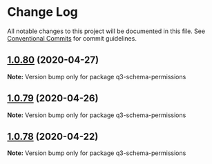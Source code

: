 # Change Log

All notable changes to this project will be documented in this file.
See [Conventional Commits](https://conventionalcommits.org) for commit guidelines.

## [1.0.80](https://github.com/3merge/q3-api/compare/q3-schema-permissions@1.0.79...q3-schema-permissions@1.0.80) (2020-04-27)

**Note:** Version bump only for package q3-schema-permissions





## [1.0.79](https://github.com/3merge/q3-api/compare/q3-schema-permissions@1.0.78...q3-schema-permissions@1.0.79) (2020-04-26)

**Note:** Version bump only for package q3-schema-permissions





## [1.0.78](https://github.com/3merge/q3-api/compare/q3-schema-permissions@1.0.77...q3-schema-permissions@1.0.78) (2020-04-22)

**Note:** Version bump only for package q3-schema-permissions
